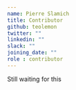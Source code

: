 ```yaml
---
name: Pierre Slamich
title: Contributor
github: teolemon
twitter: ""
linkedin: ""
slack: ""
joining_date: ""
role : contributor
---
```


Still waiting for this
